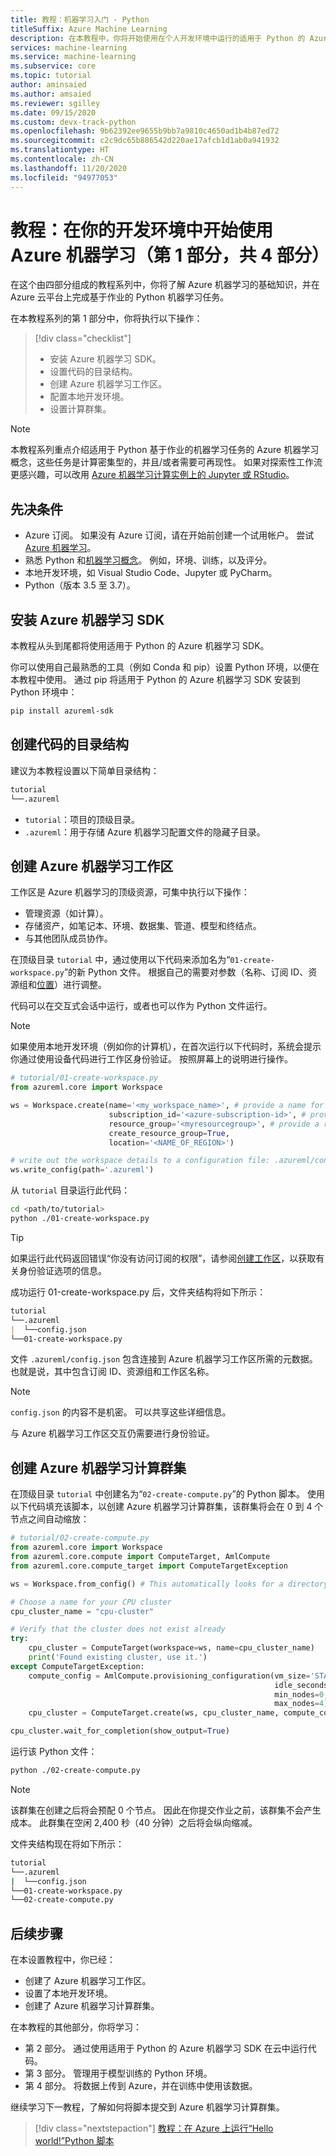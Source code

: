 ```yaml
---
title: 教程：机器学习入门 - Python
titleSuffix: Azure Machine Learning
description: 在本教程中，你将开始使用在个人开发环境中运行的适用于 Python 的 Azure 机器学习 SDK。
services: machine-learning
ms.service: machine-learning
ms.subservice: core
ms.topic: tutorial
author: aminsaied
ms.author: amsaied
ms.reviewer: sgilley
ms.date: 09/15/2020
ms.custom: devx-track-python
ms.openlocfilehash: 9b62392ee9655b9bb7a9810c4650ad1b4b87ed72
ms.sourcegitcommit: c2c9dc65b886542d220ae17afcb1d1ab0a941932
ms.translationtype: HT
ms.contentlocale: zh-CN
ms.lasthandoff: 11/20/2020
ms.locfileid: "94977053"
---
```

# <a name="tutorial-get-started-with-azure-machine-learning-in-your-development-environment-part-1-of-4"></a>教程：在你的开发环境中开始使用 Azure 机器学习（第 1 部分，共 4 部分）

在这个由四部分组成的教程系列中，你将了解 Azure 机器学习的基础知识，并在 Azure 云平台上完成基于作业的 Python 机器学习任务。 

在本教程系列的第 1 部分中，你将执行以下操作：

> [!div class="checklist"]
> * 安装 Azure 机器学习 SDK。
> * 设置代码的目录结构。
> * 创建 Azure 机器学习工作区。
> * 配置本地开发环境。
> * 设置计算群集。

> [!NOTE]
> 本教程系列重点介绍适用于 Python 基于作业的机器学习任务的 Azure 机器学习概念，这些任务是计算密集型的，并且/或者需要可再现性。 如果对探索性工作流更感兴趣，可以改用 [Azure 机器学习计算实例上的 Jupyter 或 RStudio](tutorial-1st-experiment-sdk-setup.md)。

## <a name="prerequisites"></a>先决条件

- Azure 订阅。 如果没有 Azure 订阅，请在开始前创建一个试用帐户。 尝试 [Azure 机器学习](https://www.azure.cn/pricing/1rmb-trial)。
- 熟悉 Python 和[机器学习概念](concept-azure-machine-learning-architecture.md)。 例如，环境、训练，以及评分。
- 本地开发环境，如 Visual Studio Code、Jupyter 或 PyCharm。
- Python（版本 3.5 至 3.7）。

## <a name="install-the-azure-machine-learning-sdk"></a>安装 Azure 机器学习 SDK

本教程从头到尾都将使用适用于 Python 的 Azure 机器学习 SDK。

你可以使用自己最熟悉的工具（例如 Conda 和 pip）设置 Python 环境，以便在本教程中使用。 通过 pip 将适用于 Python 的 Azure 机器学习 SDK 安装到 Python 环境中：

```bash
pip install azureml-sdk
```

## <a name="create-a-directory-structure-for-code"></a>创建代码的目录结构
建议为本教程设置以下简单目录结构：

```markdown
tutorial
└──.azureml
```

- `tutorial`：项目的顶级目录。
- `.azureml`：用于存储 Azure 机器学习配置文件的隐藏子目录。

## <a name="create-an-azure-machine-learning-workspace"></a>创建 Azure 机器学习工作区

工作区是 Azure 机器学习的顶级资源，可集中执行以下操作：

- 管理资源（如计算）。
- 存储资产，如笔记本、环境、数据集、管道、模型和终结点。
- 与其他团队成员协作。

在顶级目录 `tutorial` 中，通过使用以下代码来添加名为“`01-create-workspace.py`”的新 Python 文件。 根据自己的需要对参数（名称、订阅 ID、资源组和[位置](https://azure.microsoft.com/global-infrastructure/services/?products=machine-learning-service)）进行调整。

代码可以在交互式会话中运行，或者也可以作为 Python 文件运行。

>[!NOTE]
> 如果使用本地开发环境（例如你的计算机），在首次运行以下代码时，系统会提示你通过使用设备代码进行工作区身份验证。 按照屏幕上的说明进行操作。

```python
# tutorial/01-create-workspace.py
from azureml.core import Workspace

ws = Workspace.create(name='<my_workspace_name>', # provide a name for your workspace
                      subscription_id='<azure-subscription-id>', # provide your subscription ID
                      resource_group='<myresourcegroup>', # provide a resource group name
                      create_resource_group=True,
                      location='<NAME_OF_REGION>') 

# write out the workspace details to a configuration file: .azureml/config.json
ws.write_config(path='.azureml')
```

从 `tutorial` 目录运行此代码：

```bash
cd <path/to/tutorial>
python ./01-create-workspace.py
```

> [!TIP]
> 如果运行此代码返回错误“你没有访问订阅的权限”，请参阅[创建工作区](how-to-manage-workspace.md?tab=python#create-multi-tenant)，以获取有关身份验证选项的信息。


成功运行 01-create-workspace.py 后，文件夹结构将如下所示：

```markdown
tutorial
└──.azureml
|  └──config.json
└──01-create-workspace.py
```

文件 `.azureml/config.json` 包含连接到 Azure 机器学习工作区所需的元数据。 也就是说，其中包含订阅 ID、资源组和工作区名称。 

> [!NOTE]
> `config.json` 的内容不是机密。 可以共享这些详细信息。
>
> 与 Azure 机器学习工作区交互仍需要进行身份验证。

## <a name="create-an-azure-machine-learning-compute-cluster"></a>创建 Azure 机器学习计算群集

在顶级目录 `tutorial` 中创建名为“`02-create-compute.py`”的 Python 脚本。 使用以下代码填充该脚本，以创建 Azure 机器学习计算群集，该群集将会在 0 到 4 个节点之间自动缩放：

```python
# tutorial/02-create-compute.py
from azureml.core import Workspace
from azureml.core.compute import ComputeTarget, AmlCompute
from azureml.core.compute_target import ComputeTargetException

ws = Workspace.from_config() # This automatically looks for a directory .azureml

# Choose a name for your CPU cluster
cpu_cluster_name = "cpu-cluster"

# Verify that the cluster does not exist already
try:
    cpu_cluster = ComputeTarget(workspace=ws, name=cpu_cluster_name)
    print('Found existing cluster, use it.')
except ComputeTargetException:
    compute_config = AmlCompute.provisioning_configuration(vm_size='STANDARD_D2_V2',
                                                           idle_seconds_before_scaledown=2400,
                                                           min_nodes=0,
                                                           max_nodes=4)
    cpu_cluster = ComputeTarget.create(ws, cpu_cluster_name, compute_config)

cpu_cluster.wait_for_completion(show_output=True)
```

运行该 Python 文件：

```bash
python ./02-create-compute.py
```


> [!NOTE]
> 该群集在创建之后将会预配 0 个节点。 因此在你提交作业之前，该群集不会产生成本。 此群集在空闲 2,400 秒（40 分钟）之后将会纵向缩减。

文件夹结构现在将如下所示：

```bash
tutorial
└──.azureml
|  └──config.json
└──01-create-workspace.py
└──02-create-compute.py
```

## <a name="next-steps"></a>后续步骤

在本设置教程中，你已经：

- 创建了 Azure 机器学习工作区。
- 设置了本地开发环境。
- 创建了 Azure 机器学习计算群集。

在本教程的其他部分，你将学习：

* 第 2 部分。 通过使用适用于 Python 的 Azure 机器学习 SDK 在云中运行代码。
* 第 3 部分。 管理用于模型训练的 Python 环境。
* 第 4 部分。 将数据上传到 Azure，并在训练中使用该数据。

继续学习下一教程，了解如何将脚本提交到 Azure 机器学习计算群集。

> [!div class="nextstepaction"]
> [教程：在 Azure 上运行“Hello world!”Python 脚本](tutorial-1st-experiment-hello-world.md)
